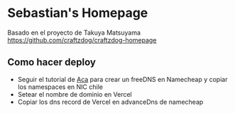 # Sebastian's Homepage

Basado en el proyecto de Takuya Matsuyama <https://github.com/craftzdog/craftzdog-homepage>

## Como hacer deploy
- Seguir el tutorial de [Aca](https://ggerena.medium.com/configurar-github-pages-para-usar-dominios-cl-13c1a644699f) para crear un freeDNS en Namecheap y copiar los namespaces en NIC chile
- Setear el nombre de dominio en Vercel
- Copiar los dns record de Vercel en advanceDns de namecheap
